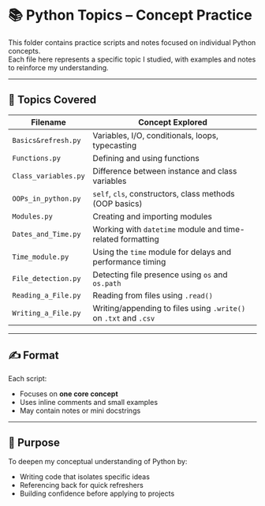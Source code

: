 # 📚 Python Topics – Concept Practice

This folder contains practice scripts and notes focused on individual Python concepts.  
Each file here represents a specific topic I studied, with examples and notes to reinforce my understanding.

---

## 🧠 Topics Covered

| Filename               | Concept Explored                                               |
|------------------------|----------------------------------------------------------------|
| `Basics&refresh.py` | Variables, I/O, conditionals, loops, typecasting               |
| `Functions.py`         | Defining and using functions                                   |
| `Class_variables.py`   | Difference between instance and class variables                |
| `OOPs_in_python.py`    | `self`, `cls`, constructors, class methods (OOP basics)        |
| `Modules.py`           | Creating and importing modules |
| `Dates_and_Time.py`    | Working with `datetime` module and time-related formatting     |
| `Time_module.py`       | Using the `time` module for delays and performance timing      |
| `File_detection.py`    | Detecting file presence using `os` and `os.path`               |
| `Reading_a_File.py`    | Reading from files using `.read()`     | 
| `Writing_a_File.py`    | Writing/appending to files using `.write()` on `.txt` and `.csv`    | 

---

## ✍️ Format

Each script:
- Focuses on **one core concept**
- Uses inline comments and small examples
- May contain notes or mini docstrings

---

## 📌 Purpose

To deepen my conceptual understanding of Python by:
- Writing code that isolates specific ideas
- Referencing back for quick refreshers
- Building confidence before applying to projects
